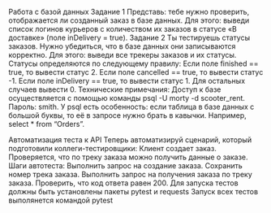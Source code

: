 ﻿Работа с базой данных
	Задание 1
		Представь: тебе нужно проверить, отображается ли созданный заказ в базе данных.
		Для этого: выведи список логинов курьеров с количеством их заказов в статусе «В доставке» (поле inDelivery = true).
	Задание 2
		Ты тестируешь статусы заказов. Нужно убедиться, что в базе данных они записываются корректно.
		Для этого: выведи все трекеры заказов и их статусы. 
		Статусы определяются по следующему правилу:
		Если поле finished == true, то вывести статус 2.
		Если поле canсelled == true, то вывести статус -1.
		Если поле inDelivery == true, то вывести статус 1.
		Для остальных случаев вывести 0.
	Технические примечания:
		Доступ к базе осуществляется с помощью команды psql -U morty -d scooter_rent. Пароль: smith.
		У psql есть особенность: если таблица в базе данных с большой буквы, то её в запросе нужно брать в кавычки. Например, select * from “Orders”.

Автоматизация теста к API
	Теперь автоматизируй сценарий, который подготовили коллеги-тестировщики:
		Клиент создает заказ.
		Проверяется, что по треку заказа можно получить данные о заказе.
	Шаги автотеста:
		Выполнить запрос на создание заказа.
		Сохранить номер трека заказа.
		Выполнить запрос на получения заказа по треку заказа.
		Проверить, что код ответа равен 200.
	Для запуска тестов должны быть установлены пакеты pytest и requests
	Запуск всех тестов выполянется командой pytest